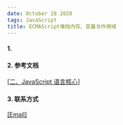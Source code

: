 ```yaml
---
date: October 28 2020
tags: JavaScript
title: ECMAScript堆栈内存、变量与作用域
---
```


#### 1.

#### 2. 参考文档

[[二、JavaScript 语言核心]]()

#### 3. 联系方式

[[Email]](yuanmin8888@outlook.com)
